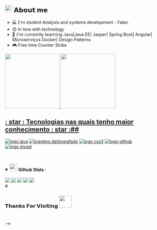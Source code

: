 <h2> <img src="https://emoji.gg/assets/emoji/7279-vibecat.gif" width="24"/> 𝗔𝗯𝗼𝘂𝘁 𝗺𝗲 </h2>

- 💻 𝖨'𝗆 𝗌tudent Analysis and systems development - Fatec
- 😍 In love with technology   
- 🧠  𝖨’𝗆 𝖼𝗎𝗋𝗋𝖾𝗇𝗍𝗅𝗒 𝗅𝖾𝖺𝗋𝗇𝗂𝗇𝗀 Java|Java EE| Jasper| Spring Boot| Angular| Microserviços Docker| Design Patterns
- 🎮 Free time Counter Strike


 <div>
  <a href="https://github.com/jaquelinerosa">
  <img height="180em" src="https://github-readme-stats.vercel.app/api?username=jaquelinerosa&show_icons=true&theme=dracula&include_all_commits=true&count_private=true"/>
  <img height="180em" src="https://github-readme-stats.vercel.app/api/top-langs/?username=jaquelinerosa&layout=compact&langs_count=7&theme=dracula"/>
</div>
 
 ## : star : Tecnologias nas quais tenho maior conhecimento : star :##
 [![ logo java ](https://img.shields.io/badge/Java-ED8B00?style=for-the-badge&logo=java&logoColor=white)](#)
 [![ logotipo datilografado ](https://img.shields.io/badge/TypeScript-007ACC?style=for-the-badge&logo=typescript&logoColor=white)](#)
[![ logo css3 ](https://img.shields.io/badge/CSS-239120?&style=for-the-badge&logo=css3&logoColor=white)](#)
[![ logo github ](https://img.shields.io/badge/GitHub-100000?style=for-the-badge&logo=github&logoColor=white)](#) 
[![ logo mysql ](https://img.shields.io/badge/MySQL-00000F?style=for-the-badge&logo=mysql&logoColor=white)](#)
 
 <br/>
<br/>
 
<details open="">
<summary>
  <img src="https://media.giphy.com/media/cj87CxfRtrUifF3Ryk/giphy.gif" height="25">
  <span> 𝐆𝐢𝐭𝐡𝐮𝐛 𝐒𝐭𝐚𝐭𝐬 : </span>
</summary>
<br>
  
 <div> 
  <a href="https://www.facebook.com/devjaqueline/" target="_blank"><img src="https://img.shields.io/badge/Facebook-1877F2?style=for-the-badge&logo=facebook&logoColor=white"></a>
  <a href="https://www.instagram.com/jaquelinerosa_1009" target="_blank"><img src="https://img.shields.io/badge/-Instagram-%23E4405F?style=for-the-badge&logo=instagram&logoColor=white" target="_blank"></a>
 <a href="https://discord.gg/EKWbKQFG" target="_blank"><img src="https://img.shields.io/badge/Discord-7289DA?style=for-the-badge&logo=discord&logoColor=white" target="_blank"></a> 
  <a href = "mailto:djjrosa@hotmail.com"><img src="https://img.shields.io/badge/Microsoft_Outlook-0078D4?style=for-the-badge&logo=microsoft-outlook&logoColor=white"></a>
  <a href="https://www.linkedin.com/in/jaquelinelaureanorosa/" target="_blank"><img src="https://img.shields.io/badge/-LinkedIn-%230077B5?style=for-the-badge&logo=linkedin&logoColor=white" target="_blank"></a> 
 
 
</div>
#

<h3>𝗧𝗵𝗮𝗻𝗸𝘀 𝗙𝗼𝗿 𝗩𝗶𝘀𝗶𝘁𝗶𝗻𝗴 <img height="40" src="https://media.giphy.com/media/3ohs7JG6cq7EWesFcQ/giphy.gif"> </h3>

#

-->
